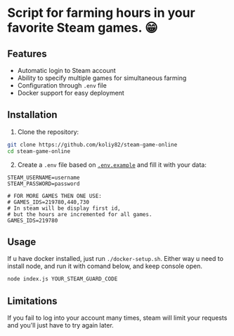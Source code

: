 # Script for farming hours in your favorite Steam games. 😁

## Features
- Automatic login to Steam account
- Ability to specify multiple games for simultaneous farming
- Configuration through `.env` file
- Docker support for easy deployment


## Installation
1. Clone the repository:
```sh
git clone https://github.com/koliy82/steam-game-online
cd steam-game-online
```
   
2. Create a `.env` file based on [`.env.example`](https://github.com/koliy82/steam-game-online/blob/main/.env.example) and fill it with your data:

```
STEAM_USERNAME=username
STEAM_PASSWORD=password

# FOR MORE GAMES THEN ONE USE:
# GAMES_IDS=219780,440,730
# In steam will be display first id, 
# but the hours are incremented for all games. 
GAMES_IDS=219780
```

## Usage
If u have docker installed, just run `./docker-setup.sh`. Either way u need to install node, and run it with comand below, and keep console open.
```sh
node index.js YOUR_STEAM_GUARD_CODE
```

## Limitations
If you fail to log into your account many times, steam will limit your requests and you'll just have to try again later.

